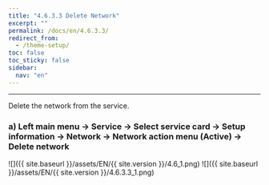 ```yaml
---
title: "4.6.3.3 Delete Network"
excerpt: ""
permalink: /docs/en/4.6.3.3/
redirect_from:
  - /theme-setup/
toc: false
toc_sticky: false
sidebar:
  nav: "en"
---
```


---
Delete the network from the service.

### a\) Left main menu → Service → Select service card → Setup information → Network → Network action menu \(Active\) → Delete network
![]({{ site.baseurl }}/assets/EN/{{ site.version }}/4.6_1.png)
![]({{ site.baseurl }}/assets/EN/{{ site.version }}/4.6.3.3_1.png)
